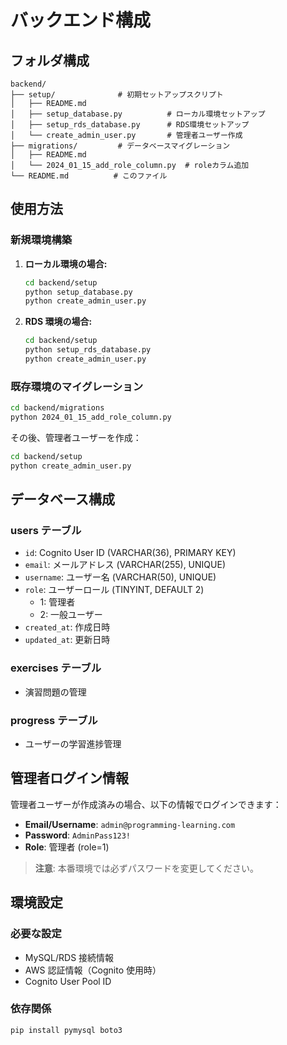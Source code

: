 # バックエンド構成

## フォルダ構成

```
backend/
├── setup/              # 初期セットアップスクリプト
│   ├── README.md
│   ├── setup_database.py          # ローカル環境セットアップ
│   ├── setup_rds_database.py      # RDS環境セットアップ
│   └── create_admin_user.py       # 管理者ユーザー作成
├── migrations/         # データベースマイグレーション
│   ├── README.md
│   └── 2024_01_15_add_role_column.py  # roleカラム追加
└── README.md          # このファイル
```

## 使用方法

### 新規環境構築

1. **ローカル環境の場合:**

   ```bash
   cd backend/setup
   python setup_database.py
   python create_admin_user.py
   ```

2. **RDS 環境の場合:**
   ```bash
   cd backend/setup
   python setup_rds_database.py
   python create_admin_user.py
   ```

### 既存環境のマイグレーション

```bash
cd backend/migrations
python 2024_01_15_add_role_column.py
```

その後、管理者ユーザーを作成：

```bash
cd backend/setup
python create_admin_user.py
```

## データベース構成

### users テーブル

- `id`: Cognito User ID (VARCHAR(36), PRIMARY KEY)
- `email`: メールアドレス (VARCHAR(255), UNIQUE)
- `username`: ユーザー名 (VARCHAR(50), UNIQUE)
- `role`: ユーザーロール (TINYINT, DEFAULT 2)
  - 1: 管理者
  - 2: 一般ユーザー
- `created_at`: 作成日時
- `updated_at`: 更新日時

### exercises テーブル

- 演習問題の管理

### progress テーブル

- ユーザーの学習進捗管理

## 管理者ログイン情報

管理者ユーザーが作成済みの場合、以下の情報でログインできます：

- **Email/Username**: `admin@programming-learning.com`
- **Password**: `AdminPass123!`
- **Role**: 管理者 (role=1)

> **注意**: 本番環境では必ずパスワードを変更してください。

## 環境設定

### 必要な設定

- MySQL/RDS 接続情報
- AWS 認証情報（Cognito 使用時）
- Cognito User Pool ID

### 依存関係

```bash
pip install pymysql boto3
```
